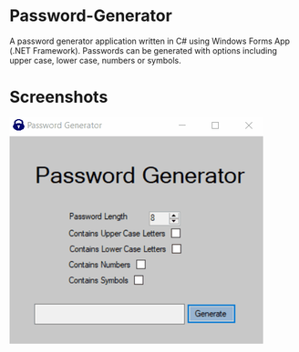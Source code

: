 # Password-Generator

A password generator application written in C# using Windows Forms App (.NET Framework). 
Passwords can be generated with options including upper case, lower case, numbers or symbols.

# Screenshots

![Screenshot 1](https://github.com/iH-Ahm/Password-Generator/blob/main/other/screenshot.gif) 